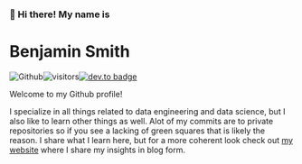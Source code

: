 ### 👋 Hi there! My name is
# __**Benjamin Smith**__ 

![Github](https://img.shields.io/github/followers/benyamindsmith?style=social)![visitors](https://visitor-badge.laobi.icu/badge?page_id=benyamindsmith.benyamindsmith)[![dev.to badge](https://img.shields.io/badge/-benyamindsmith-%230177B5?style=flat&logo=linkedin)](https://www.linkedin.com/in/benjamin-smith-8116a215b/)


Welcome to my Github profile!

I specialize in all things related to data engineering and data science, but I also like to learn other things as well. Alot of my commits are to private repositories so if you see a lacking of green squares that is likely the reason. I share what I learn here, but for a more coherent look check out [my website](https://bensstats.wordpress.com) where I share my insights in blog form. 
